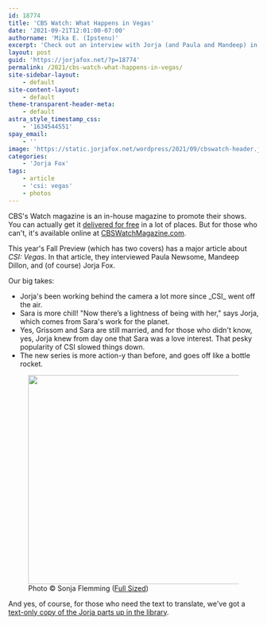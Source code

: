 ```yaml
---
id: 18774
title: 'CBS Watch: What Happens in Vegas'
date: '2021-09-21T12:01:00-07:00'
authorname: 'Mika E. (Ipstenu)'
excerpt: 'Check out an interview with Jorja (and Paula and Mandeep) in the Fall Preview issue of CBS'' Watch magazine.'
layout: post
guid: 'https://jorjafox.net/?p=18774'
permalink: /2021/cbs-watch-what-happens-in-vegas/
site-sidebar-layout:
    - default
site-content-layout:
    - default
theme-transparent-header-meta:
    - default
astra_style_timestamp_css:
    - '1634544551'
spay_email:
    - ''
image: 'https://static.jorjafox.net/wordpress/2021/09/cbswatch-header.jpg'
categories:
    - 'Jorja Fox'
tags:
    - article
    - 'csi: vegas'
    - photos
---
```


CBS's Watch magazine is an in-house magazine to promote their shows. You can actually get it <a href="https://connect.cbswatchmagazine.com/free/">delivered for free</a> in a lot of places. But for those who can't, it's available online at <a href="https://cbswatchmagazine.com">CBSWatchMagazine.com</a>.

This year's Fall Preview (which has two covers) has a major article about _CSI: Vegas_. In that article, they interviewed Paula Newsome, Mandeep Dillon, and (of course) Jorja Fox.

Our big takes:

<ul><li>Jorja's been working behind the camera a lot more since _CSI_ went off the air.</li><li>Sara is more chill! "Now there’s a lightness of being with her," says Jorja, which comes from Sara's work for the planet.</li><li>Yes, Grissom and Sara are still married, and for those who didn't know, yes, Jorja knew from day one that Sara was a love interest. That pesky popularity of CSI slowed things down.</li><li>The new series is more action-y than before, and goes off like a bottle rocket.</li></ul>

<figure class="wp-block-image size-large is-resized"><a href="https://jorjafox.net/gallery/media/print/watch/2021-10-01.jpg.htm"><img src="https://static.jorjafox.net/wordpress/2021/09/2021-10-01-960x630.jpg" alt="" class="wp-image-18777" width="640" height="420"/></a><figcaption>Photo © Sonja Flemming (<a href="https://jorjafox.net/gallery/media/print/watch/2021-10-01.jpg.htm">Full Sized</a>)</figcaption></figure>

And yes, of course, for those who need the text to translate, we've got a <a href="https://jorjafox.net/library/news/2021/1001-cbswatch/">text-only copy of the Jorja parts up in the library</a>.
